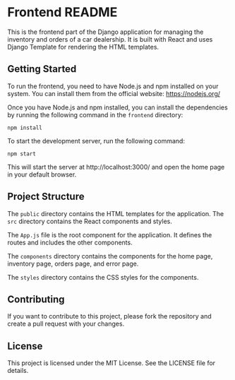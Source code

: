 # Frontend README

This is the frontend part of the Django application for managing the inventory and orders of a car dealership. It is built with React and uses Django Template for rendering the HTML templates.

## Getting Started

To run the frontend, you need to have Node.js and npm installed on your system. You can install them from the official website: https://nodejs.org/

Once you have Node.js and npm installed, you can install the dependencies by running the following command in the `frontend` directory:

```
npm install
```

To start the development server, run the following command:

```
npm start
```

This will start the server at http://localhost:3000/ and open the home page in your default browser.

## Project Structure

The `public` directory contains the HTML templates for the application. The `src` directory contains the React components and styles.

The `App.js` file is the root component for the application. It defines the routes and includes the other components.

The `components` directory contains the components for the home page, inventory page, orders page, and error page.

The `styles` directory contains the CSS styles for the components.

## Contributing

If you want to contribute to this project, please fork the repository and create a pull request with your changes.

## License

This project is licensed under the MIT License. See the LICENSE file for details.